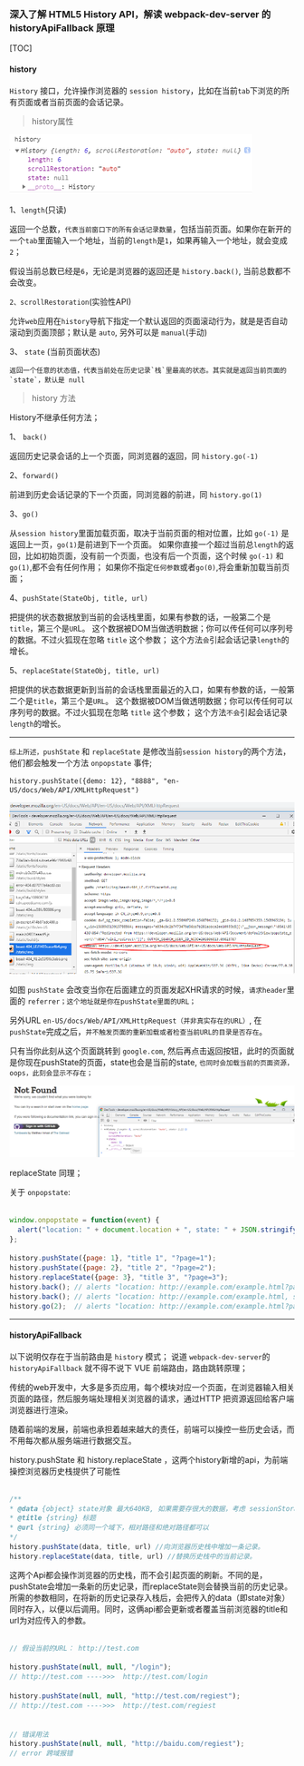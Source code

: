 ### 深入了解 HTML5 History API，解读 webpack-dev-server 的 historyApiFallback 原理

[TOC]

#### history

`History` 接口，允许操作浏览器的 `session history`，比如在当前`tab`下浏览的所有页面或者当前页面的会话记录。

> history属性

![1568966948334](1568966948334.png)

1、`length`(只读)
	
   返回一个总数，`代表当前窗口下的所有会话记录数量`，包括当前页面。如果你在新开的一个`tab`里面输入一个地址，当前的`length`是`1`，如果再输入一个地址，就会变成`2`；

   假设当前总数已经是`6`，无论是浏览器的返回还是 `history.back()`, 当前总数都不会改变。

`2、scrollRestoration`(实验性API)

   允许`web`应用在`history`导航下指定一个默认返回的页面滚动行为，就是是否自动滚动到页面顶部；默认是 `auto`, 另外可以是 `manual`(手动)

3、 `state` (当前页面状态)

	返回一个任意的状态值，代表当前处在历史记录`栈`里最高的状态。其实就是返回当前页面的`state`，默认是 null

> history 方法

History不继承任何方法；

1、 ``back()``

返回历史记录会话的上一个页面，同浏览器的返回，同 `history.go(-1)`

2、`forward()`

前进到历史会话记录的下一个页面，同浏览器的前进，同 `history.go(1)`

3、`go()`

从`session history`里面加载页面，取决于当前页面的相对位置，比如 `go(-1)` 是返回上一页，`go(1)`是前进到下一个页面。
如果你直接一个超过当前总`length`的返回，比如初始页面，没有前一个页面，也没有后一个页面，这个时候 `go(-1)` 和 `go(1)`,都不会有任何作用；
如果你不指定`任何参数`或者`go(0)`,将会重新加载当前页面；

4、`pushState(StateObj, title, url)`

把提供的状态数据放到当前的会话栈里面，如果有参数的话，一般第二个是`title`，第三个是`UR`L。
这个数据被DOM当做透明数据；你可以传任何可以序列号的数据。不过火狐现在忽略 `title` 这个参数；
这个方法`会`引起会话记录`length`的增长。

5、`replaceState(StateObj, title, url)`

把提供的状态数据更新到当前的会话栈里面最近的入口，如果有参数的话，一般第二个是`title`，第三个是`URL`。
这个数据被DOM当做透明数据；你可以传任何可以序列号的数据。不过火狐现在忽略 `title` 这个参数；
这个方法`不会`引起会话记录`length`的增长。

------------
`综上所述，pushState` 和 `replaceState` 是修改当前`session history`的两个方法，他们都会触发一个方法 `onpopstate` 事件;

~~~
history.pushState({demo: 12}, "8888", "en-US/docs/Web/API/XMLHttpRequest")
~~~

![1568969522699](1568969522699.png)

如图 `pushState` 会改变当你在后面建立的页面发起XHR请求的时候，`请求header`里面的 `referrer；这个地址就是你在pushState里面的URL；`

另外URL `en-US/docs/Web/API/XMLHttpRequest（并非真实存在的URL）`, 在`pushState`完成之后，`并不触发页面的重新加载或者检查当前URL的目录是否存在`。

只有当你此刻从这个页面跳转到 `google.com`, 然后再点击返回按钮，此时的页面就是你现在pushState的页面，state也会是当前的state, `也同时会加载当前的页面资源，oops，此刻会显示不存在；`

![1568970176102](1568970176102.png)


replaceState 同理；

关于 `onpopstate`:

~~~javascript

window.onpopstate = function(event) {
  alert("location: " + document.location + ", state: " + JSON.stringify(event.state));
};

history.pushState({page: 1}, "title 1", "?page=1");
history.pushState({page: 2}, "title 2", "?page=2");
history.replaceState({page: 3}, "title 3", "?page=3");
history.back(); // alerts "location: http://example.com/example.html?page=1, state: {"page":1}"
history.back(); // alerts "location: http://example.com/example.html, state: null
history.go(2);  // alerts "location: http://example.com/example.html?page=3, state: {"page":3}

~~~

------

#### historyApiFallback

以下说明仅存在于当前路由是 `history` 模式；
说道 `webpack-dev-server`的 `historyApiFallback` 就不得不说下 VUE 前端路由，路由跳转原理；

传统的web开发中，大多是多页应用，每个模块对应一个页面，在浏览器输入相关页面的路径，然后服务端处理相关浏览器的请求，通过HTTP
把资源返回给客户端浏览器进行渲染。

随着前端的发展，前端也承担着越来越大的责任，前端可以操控一些历史会话，而不用每次都从服务端进行数据交互。

history.pushState 和 history.replaceState ，这两个history新增的api，为前端操控浏览器历史栈提供了可能性

~~~javascript

/**
* @data {object} state对象 最大640KB, 如果需要存很大的数据，考虑 sessionStorage localStorage
* @title {string} 标题
* @url {string} 必须同一个域下，相对路径和绝对路径都可以
*/
history.pushState(data, title, url) //向浏览器历史栈中增加一条记录。
history.replaceState(data, title, url) //替换历史栈中的当前记录。

~~~

这两个Api都会操作浏览器的历史栈，而不会引起页面的刷新。不同的是，pushState会增加一条新的历史记录，而replaceState则会替换当前的历史记录。所需的参数相同，在将新的历史记录存入栈后，会把传入的data（即state对象）同时存入，以便以后调用。同时，这俩api都会更新或者覆盖当前浏览器的title和url为对应传入的参数。

~~~javascript

// 假设当前的URL： http://test.com

history.pushState(null, null, "/login");
// http://test.com ---->>>  http://test.com/login

history.pushState(null, null, "http://test.com/regiest");
// http://test.com ---->>>  http://test.com/regiest


// 错误用法
history.pushState(null, null, "http://baidu.com/regiest");
// error 跨域报错

~~~













